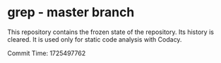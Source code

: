 # grep - master branch

This repository contains the frozen state of the repository.
Its history is cleared. It is used only for static code
analysis with Codacy.

Commit Time: 1725497762